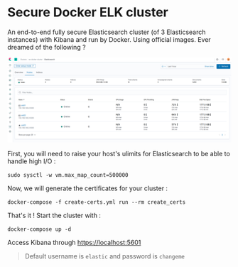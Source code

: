 # Secure Docker ELK cluster

An end-to-end fully secure Elasticsearch cluster (of 3 Elasticsearch instances) with Kibana and run by Docker. Using official images. Ever dreamed of the following ?

![Kibana Elasticsearch cluster](./images/kibana_elasticsearch_cluster.png)

First, you will need to raise your host's ulimits for Elasticsearch to be able to handle high I/O :

```console
sudo sysctl -w vm.max_map_count=500000
```

Now, we will generate the certificates for your cluster :

```console
docker-compose -f create-certs.yml run --rm create_certs
```

That's it ! Start the cluster with :

```console
docker-compose up -d
```

Access Kibana through [https://localhost:5601](https://localhost:5601)

> Default username is `elastic` and password is `changeme`
